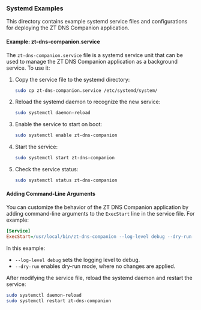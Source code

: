 ### Systemd Examples

This directory contains example systemd service files and configurations for deploying the ZT DNS Companion application.

#### Example: zt-dns-companion.service

The `zt-dns-companion.service` file is a systemd service unit that can be used to manage the ZT DNS Companion application as a background service. To use it:

1. Copy the service file to the systemd directory:
   ```bash
   sudo cp zt-dns-companion.service /etc/systemd/system/
   ```

2. Reload the systemd daemon to recognize the new service:
   ```bash
   sudo systemctl daemon-reload
   ```

3. Enable the service to start on boot:
   ```bash
   sudo systemctl enable zt-dns-companion
   ```

4. Start the service:
   ```bash
   sudo systemctl start zt-dns-companion
   ```

5. Check the service status:
   ```bash
   sudo systemctl status zt-dns-companion
   ```

#### Adding Command-Line Arguments

You can customize the behavior of the ZT DNS Companion application by adding command-line arguments to the `ExecStart` line in the service file. For example:

```ini
[Service]
ExecStart=/usr/local/bin/zt-dns-companion --log-level debug --dry-run
```

In this example:
- `--log-level debug` sets the logging level to debug.
- `--dry-run` enables dry-run mode, where no changes are applied.

After modifying the service file, reload the systemd daemon and restart the service:
```bash
sudo systemctl daemon-reload
sudo systemctl restart zt-dns-companion
```

